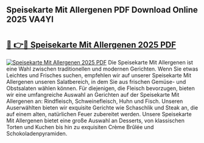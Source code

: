 ## Speisekarte Mit Allergenen PDF Download Online 2025 VA4Yl

# <h2><a href="http://gc65b33.nevu.top/?p=Speisekarte+Mit+Allergenen">🔗 👉🔴 Speisekarte Mit Allergenen 2025 PDF</a></h2>

[![Speisekarte Mit Allergenen 2025 PDF](https://i.imgur.com/dBaPXMq.png)](http://gc65b33.nevu.top/?p=Speisekarte+Mit+Allergenen)
Die Speisekarte Mit Allergenen ist eine Wahl zwischen traditionellen und modernen Gerichten. Wenn Sie etwas Leichtes und Frisches suchen, empfehlen wir auf unserer Speisekarte Mit Allergenen unseren Salatbereich, in dem Sie aus frischen Gemüse- und Obstsalaten wählen können. Für diejenigen, die Fleisch bevorzugen, bieten wir eine umfangreiche Auswahl an Gerichten auf der Speisekarte Mit Allergenen an: Rindfleisch, Schweinefleisch, Huhn und Fisch. Unseren Auserwählten bieten wir exquisite Gerichte wie Schaschlik und Steak an, die auf einem alten, natürlichen Feuer zubereitet werden. Unsere Speisekarte Mit Allergenen bietet eine große Auswahl an Desserts, von klassischen Torten und Kuchen bis hin zu exquisiten Crème Brûlée und Schokoladenpyramiden.
